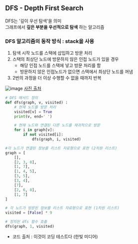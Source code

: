 ## DFS - Depth First Search
DFS는 '깊이 우선 탐색'을 의미<br>
그래프에서 **깊은 부분을 우선적으로 탐색** 하는 알고리즘<br>

### DFS 알고리즘의 동작 방식 : stack을 사용
1. 탐색 시작 노드를 스택에 삽입하고 방문 처리
1. 스택의 최상단 노드에 방문하지 않은 인접 노드가 있을 경우
    - 해당 인접 노드를 스택에 넣고 방문 처리를 함
    - 방문하지 않은 인접노드가 없으면 스택에서 최상단 노드를 꺼냄
1. 2번의 과정을 더 이상 수행할 수 없을 때까지 반복

![image](https://user-images.githubusercontent.com/66112716/156766115-f6086b0c-4cf7-4d19-b295-6afa4f792047.png)
[사진 출처](https://velog.io/@vagabondms/DFS-vs-BFS)
 
```python
# DFS 메서드 정의
def dfs(graph, v, visited) :
    # 현재 노드를 방문 처리
    visited[v] = True
    print(v, end=' ')

    # 현재 노드와 연결된 다른 노드를 재귀적으로 방문
    for i in graph[v]:
        if not visited[i]:
            dfs(graph, i, visited)

#각 노드가 연결된 정보를 리스트 자료형으로 표현 (2차원 리스트)
graph = [
    [],
    [2, 3, 8],
    [1, 7],
    [1, 4, 5],
    [3, 5],
    [3, 4],
    [7],
    [2, 6, 8],
    [1, 7]
]

# 각 노드가 방문된 정보를 리스트 자료형으로 표현 (1차원 리스트)
visited = [False] * 9

# 정의된 dfs 함수 호출
dfs(graph, 1, visited)
```
 - 코드 출처 : 이것이 코딩 테스트다 (한빛 미디어)
